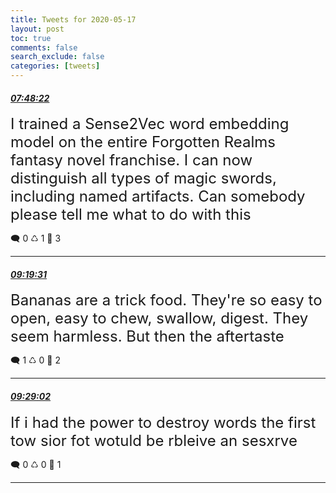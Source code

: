 ```yaml
---
title: Tweets for 2020-05-17
layout: post
toc: true
comments: false
search_exclude: false
categories: [tweets]
---
```



#### <a href = "https://twitter.com/deepfates/status/1262017116288331782">*07:48:22*</a>

<font size="5">I trained a Sense2Vec word embedding model on the entire Forgotten Realms fantasy novel franchise. I can now distinguish all types of magic swords, including named artifacts. Can somebody please tell me what to do with this</font>



🗨️ 0 ♺ 1 🤍  3   

---
    
#### <a href = "https://twitter.com/deepfates/status/1262040057545805825">*09:19:31*</a>

<font size="5">Bananas are a trick food. They're so easy to open, easy to chew, swallow, digest. They seem harmless.  But then the aftertaste</font>



🗨️ 1 ♺ 0 🤍  2   

---
    
#### <a href = "https://twitter.com/deepfates/status/1262042450115194880">*09:29:02*</a>

<font size="5">If i had the power to destroy words the first tow sior fot wotuld be rbleive an sesxrve</font>



🗨️ 0 ♺ 0 🤍  1   

---
    
            

